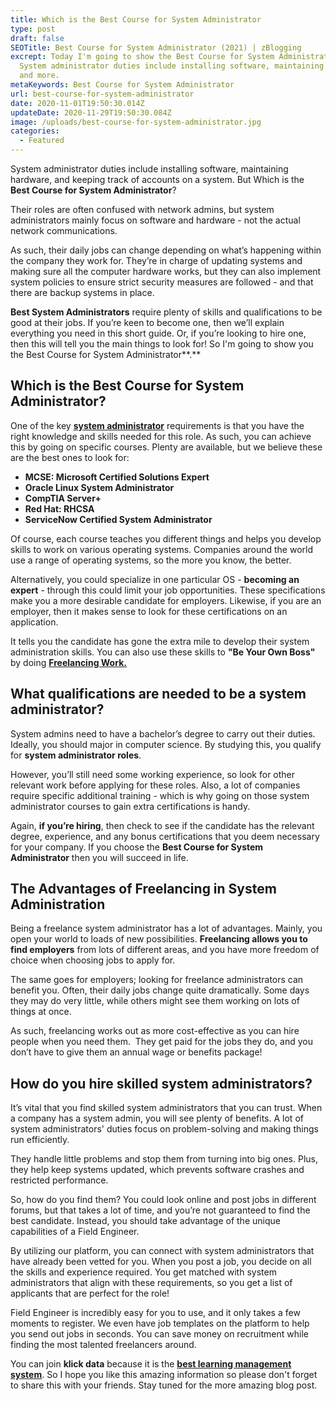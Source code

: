 ```yaml
---
title: Which is the Best Course for System Administrator
type: post
draft: false
SEOTitle: Best Course for System Administrator (2021) | zBlogging
excrept: Today I'm going to show the Best Course for System Administrator.
  System administrator duties include installing software, maintaining hardware
  and more.
metaKeywords: Best Course for System Administrator
url: best-course-for-system-administrator
date: 2020-11-01T19:50:30.014Z
updateDate: 2020-11-29T19:50:30.084Z
image: /uploads/best-course-for-system-administrator.jpg
categories:
  - Featured
---
```

System administrator duties include installing software, maintaining hardware, and keeping track of accounts on a system. But Which is the **Best Course for System Administrator**?

Their roles are often confused with network admins, but system administrators mainly focus on software and hardware - not the actual network communications.

As such, their daily jobs can change depending on what’s happening within the company they work for. They’re in charge of updating systems and making sure all the computer hardware works, but they can also implement system policies to ensure strict security measures are followed - and that there are backup systems in place. 

**Best System Administrators** require plenty of skills and qualifications to be good at their jobs. If you’re keen to become one, then we’ll explain everything you need in this short guide. Or, if you’re looking to hire one, then this will tell you the main things to look for! So I'm going to show you the Best Course for System Administrator**.**

## **Which is the Best Course for System Administrator?**

One of the key **[system administrator](https://www.fieldengineer.com/skills/what-is-a-system-administrator)** requirements is that you have the right knowledge and skills needed for this role. As such, you can achieve this by going on specific courses. Plenty are available, but we believe these are the best ones to look for: 

* **MCSE: Microsoft Certified Solutions Expert**
* **Oracle Linux System Administrator**
* **CompTIA Server+**
* **Red Hat: RHCSA**
* **ServiceNow Certified System Administrator**

Of course, each course teaches you different things and helps you develop skills to work on various operating systems. Companies around the world use a range of operating systems, so the more you know, the better.

Alternatively, you could specialize in one particular OS - **becoming an expert** - through this could limit your job opportunities. These specifications make you a more desirable candidate for employers. Likewise, if you are an employer, then it makes sense to look for these certifications on an application.

It tells you the candidate has gone the extra mile to develop their system administration skills. You can also use these skills to **"Be Your Own Boss"** by doing **[Freelancing Work.](https://zblogging.com/best-freelancing-websites-for-beginners/)**

## **What qualifications are needed to be a system administrator?**

System admins need to have a bachelor’s degree to carry out their duties. Ideally, you should major in computer science. By studying this, you qualify for **system administrator roles**.

However, you’ll still need some working experience, so look for other relevant work before applying for these roles. Also, a lot of companies require specific additional training - which is why going on those system administrator courses to gain extra certifications is handy. 

Again, **if you’re hiring**, then check to see if the candidate has the relevant degree, experience, and any bonus certifications that you deem necessary for your company. If you choose the **Best Course for System Administrator** then you will succeed in life.

## **The Advantages of Freelancing in System Administration**

Being a freelance system administrator has a lot of advantages. Mainly, you open your world to loads of new possibilities. **Freelancing allows you to find employers** from lots of different areas, and you have more freedom of choice when choosing jobs to apply for. 

The same goes for employers; looking for freelance administrators can benefit you. Often, their daily jobs change quite dramatically. Some days they may do very little, while others might see them working on lots of things at once.

As such, freelancing works out as more cost-effective as you can hire people when you need them.  They get paid for the jobs they do, and you don’t have to give them an annual wage or benefits package!

## How do you hire skilled system administrators?

It’s vital that you find skilled system administrators that you can trust. When a company has a system admin, you will see plenty of benefits. A lot of system administrators' duties focus on problem-solving and making things run efficiently.

They handle little problems and stop them from turning into big ones. Plus, they help keep systems updated, which prevents software crashes and restricted performance. 

So, how do you find them? You could look online and post jobs in different forums, but that takes a lot of time, and you’re not guaranteed to find the best candidate. Instead, you should take advantage of the unique capabilities of a Field Engineer.

By utilizing our platform, you can connect with system administrators that have already been vetted for you. When you post a job, you decide on all the skills and experience required. You get matched with system administrators that align with these requirements, so you get a list of applicants that are perfect for the role!

Field Engineer is incredibly easy for you to use, and it only takes a few moments to register. We even have job templates on the platform to help you send out jobs in seconds. You can save money on recruitment while finding the most talented freelancers around.

You can join **klick data** because it is the **[best learning management system](https://www.klickdata.se/english)**. So I hope you like this amazing information so please don't forget to share this with your friends. Stay tuned for the more amazing blog post.